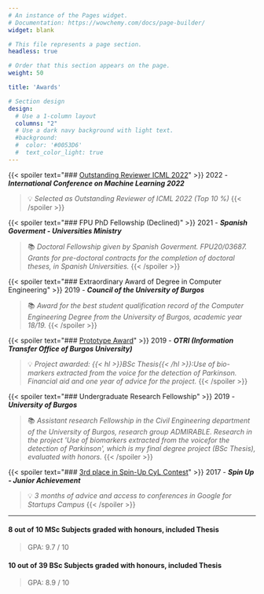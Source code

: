 ```yaml
---
# An instance of the Pages widget.
# Documentation: https://wowchemy.com/docs/page-builder/
widget: blank

# This file represents a page section.
headless: true

# Order that this section appears on the page.
weight: 50

title: 'Awards'

# Section design
design:
  # Use a 1-column layout
  columns: "2"
  # Use a dark navy background with light text.
  #background:
  #  color: '#0053D6'
  #  text_color_light: true
---
```


{{< spoiler text="### [Outstanding Reviewer ICML 2022](https://icml.cc/Conferences/2022/Reviewers#:~:text=Outstanding%20Reviewers)" >}}
2022 - ***International Conference on Machine Learning 2022***
> 💡 *Selected as Outstanding Reviewer of ICML 2022 (Top 10 %)*
{{< /spoiler >}}

{{< spoiler text="### FPU PhD Fellowship (Declined)" >}}
2021 - ***Spanish Goverment - Universities Ministry***
> 📚 *Doctoral Fellowship given by Spanish Goverment. FPU20/03687. Grants for pre-doctoral contracts for the completion of doctoral theses, in Spanish Universities.*
{{< /spoiler >}}

{{< spoiler text="###  Extraordinary Award of Degree in Computer Engineering" >}}
2019 - ***Council of the University of Burgos***
> 📚 *Award for the best student qualification record of the Computer Engineering Degree from the University of Burgos, academic year 18/19.*
{{< /spoiler >}}

{{< spoiler text="###  [Prototype Award](https://www.ubu.es/sites/default/files/articles/files/acta_seleccion_prototipos_firmada.pdf)" >}}
2019 - ***OTRI (Information Transfer Office of Burgos University)***
> 💡 *Project awarded: {{< hl >}}BSc Thesis{{< /hl >}}:Use of bio-markers extracted from the voice for the detection of Parkinson. Financial aid and one year of advice for the project.*
{{< /spoiler >}}

{{< spoiler text="###  Undergraduate Research Fellowship" >}} 
2019 - ***University of Burgos***
> 📚 *Assistant research Fellowship in the Civil Engineering department of the University of Burgos, research group ADMIRABLE. Research in the project 'Use of biomarkers extracted from the voicefor the detection of Parkinson', which is my final degree project (BSc Thesis), evaluated with honors.*
{{< /spoiler >}}

{{< spoiler text="###  [3rd place in Spin-Up CyL Contest](https://diariodevalladolid.elmundo.es/articulo/innovadores/poli-detecta-drogas-volante/20170314112648216192.html)" >}}
2017 - ***Spin Up - Junior Achievement***
> 💡 *3 months of advice and access to conferences in Google for Startups Campus*
{{< /spoiler >}}

*************************

#### 8 out of 10 MSc Subjects graded with honours, included Thesis
> GPA: 9.7 / 10

#### 10 out of 39 BSc Subjects graded with honours, included Thesis
> GPA: 8.9 / 10